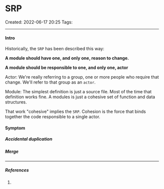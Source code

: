 # SRP
Created: 2022-06-17 20:25
Tags: 
____

#### Intro

Historically, the `SRP` has been described this way:

__A module should have one, and only one, reason to change.__

__A module should be responsible to one, and only one,  actor__

Actor: 
	We're really referring to a group, one or more people who require that change.
	We'll refer to that group as an `actor`.

Module:
	The simplest definition is just a source file.
	Most of the time  that definition works fine.
	A modules is just a cohesive set of function and data structures.

That work "cohesive" implies the `SRP`. Cohesion is the force that binds together the code responsible to a single actor.

#### Symptom


##### Accidental duplication
	
##### Merge

_____
##### References
1.

